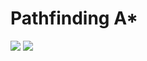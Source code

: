 <h1>Pathfinding A*</h1>
<img src="http://i.imgur.com/MJuJmAh.jpg">
<img src="http://i.imgur.com/pnHs9G1.jpg">
